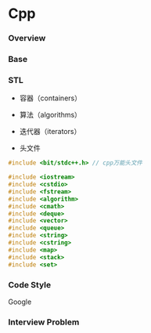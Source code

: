 # Cpp

### Overview


### Base

### STL

- 容器（containers）
- 算法（algorithms）
- 迭代器（iterators）

- 头文件
```cpp
#include <bit/stdc++.h> // cpp万能头文件

#include <iostream>
#include <cstdio>
#include <fstream>
#include <algorithm>
#include <cmath>
#include <deque>
#include <vector>
#include <queue>
#include <string>
#include <cstring>
#include <map>
#include <stack>
#include <set>
```

### Code Style

Google

### Interview Problem

